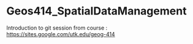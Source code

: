 # Geos414_SpatialDataManagement
 Introduction to git session from course : https://sites.google.com/utk.edu/geog-414